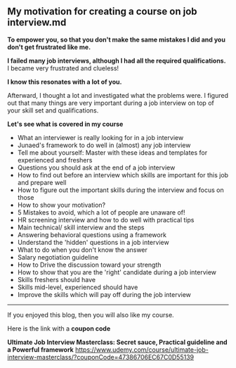 ## My motivation for creating a course on job interview.md

**To empower you, so that you don't make the same mistakes I did and you don't get frustrated like me.**

**I failed many job interviews, although I had all the required qualifications.**
I became very frustrated and clueless!  

**I know this resonates with a lot of you.**

Afterward, I thought a lot and investigated what the problems were.
I figured out that many things are very important during a job interview on top of your skill set and qualifications.

**Let's see what is covered in my course**

- What an interviewer is really looking for in a job interview
- Junaed's framework to do well in (almost) any job interview
- Tell me about yourself: Master with these ideas and templates for experienced and freshers
- Questions you should ask at the end of a job interview
- How to find out before an interview which skills are important for this job and prepare well
- How to figure out the important skills during the interview and focus on those
- How to show your motivation?
- 5 Mistakes to avoid, which a lot of people are unaware of!
- HR screening interview and how to do well with practical tips
- Main technical/ skill interview and the steps
- Answering behavioral questions using a framework
- Understand the 'hidden' questions in a job interview
- What to do when you don't know the answer
- Salary negotiation guideline
- How to Drive the discussion toward your strength
- How to show that you are the 'right' candidate during a job interview
- Skills freshers should have
- Skills mid-level, experienced should have
- Improve the skills which will pay off during the job interview

-----------
If you enjoyed this blog, then you will also like my course. 

Here is the link with a **coupon code**

**Ultimate Job Interview Masterclass: Secret sauce, Practical guideline and a Powerful framework**
https://www.udemy.com/course/ultimate-job-interview-masterclass/?couponCode=47386706EC67C0D55139
